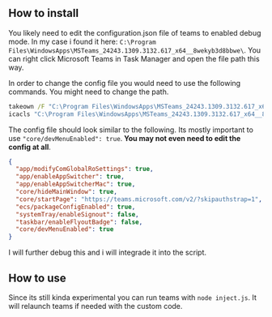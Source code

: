 ## How to install

You likely need to edit the configuration.json file of teams to enabled debug mode.
In my case i found it here: `C:\Program Files\WindowsApps\MSTeams_24243.1309.3132.617_x64__8wekyb3d8bbwe\`.
You can right click Microsoft Teams in Task Manager and open the file path this way.

In order to change the config file you would need to use the following commands. You might need to change the path.
```bat
takeown /F "C:\Program Files\WindowsApps\MSTeams_24243.1309.3132.617_x64__8wekyb3d8bbwe\configuration.json"
icacls "C:\Program Files\WindowsApps\MSTeams_24243.1309.3132.617_x64__8wekyb3d8bbwe\configuration.json" /grant %username%:F
```

The config file should look similar to the following. Its mostly important to use `"core/devMenuEnabled": true`.<b> You may not even need to edit the config at all</b>.
```json
{
  "app/modifyComGlobalRoSettings": true,
  "app/enableAppSwitcher": true,
  "app/enableAppSwitcherMac": true,
  "core/hideMainWindow": true,
  "core/startPage": "https://teams.microsoft.com/v2/?skipauthstrap=1",
  "ecs/packageConfigEnabled": true,
  "systemTray/enableSignout": false,
  "taskbar/enableFlyoutBadge": false,
  "core/devMenuEnabled": true
}
```

I will further debug this and i will integrade it into the script.

## How to use
Since its still kinda experimental you can run teams with `node inject.js`. It will relaunch teams if needed with the custom code.

